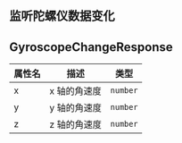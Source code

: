 ## 监听陀螺仪数据变化

<code src="./onGyroscopeChange.tsx"></code>

## GyroscopeChangeResponse

| 属性名 | 描述 | 类型 |
| ---- | ---- | ---- |
| x | x 轴的角速度 | `number` |
| y | y 轴的角速度 | `number` |
| z | z 轴的角速度 | `number` |
